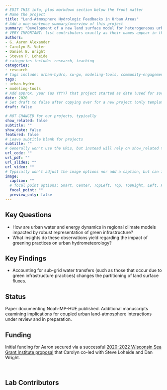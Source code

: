 ```yaml
---
# EDIT THIS info, plus markdown section below the front matter
# Name the project
title: "Land-Atmosphere Hydrologic Feedbacks in Urban Areas"
# Add a one-sentence summary/overview of this project
summary: "Development of a new land surface model for heterogeneous urban environments (Noah-MP-HUE) and exploration of how urban water and energy representation in regional climate models impacts our understanding of urban land-atmosphere interactions"
# VERY IMPORTANT: list contributors exactly as their names appear in the person's Author page (e.g., Carolyn B. Voter, Rachel Zobel)
authors:
- G. Aaron Alexander
- Carolyn B. Voter
- Daniel B. Wright
- Steven P. Loheide
# categories include: research, teaching
categories:
- research
# tags include: urban-hydro, sw-gw, modeling-tools, community-engagement
tags:
- urban-hydro
- modeling-tools
# Add approx. year (as YYYY) that project started as date (used for sorting)
date: 2020
# Set draft to false after copying over for a new project (only template/blank remains draft)
draft: false

# NOT CHANGED for our projects, typically
show_related: false
subtitle: ""
show_date: false
featured: false
# Leave subtitle blank for projects
subtitle: ""
# Generally won't use the URLs, but instead will rely on show_related true to display related publications and presentations. However, exceptions may occur (e.g., CSLS video).
url_code: ""
url_pdf: ""
url_slides: ""
url_video: ""
# Typically won't adjust the image options nor add a caption, but can if needed.
image:
  caption: ""
  # focal point options: Smart, Center, TopLeft, Top, TopRight, Left, Right, BottomLeft, Bottom, BottomRight
  focal_point: ""
  preview_only: false
---
```

## Key Questions
- How are urban water and energy dynamics in regional climate models impacted by robust representation of green infrastructure?
- What insights do these observations yield regarding the impact of greening practices on urban hydrometeorology?

## Key Findings
- Accounting for sub-grid water transfers (such as those that occur due to green infrastructure practices) changes the partitioning of land surface fluxes.

## Status
Paper documenting Noah-MP-HUE published. Additional manuscripts examining implications for coupled urban land-atmosphere interactions under review and in preparation.

## Funding
Initial funding for Aaron secured via a successful [2020-2022 Wisconsin Sea Grant Institute proposal](https://publications.aqua.wisc.edu/download/sg_directory_2020-pdf/?tmstv=1719861097) that Carolyn co-led with Steve Loheide and Dan Wright. 

<br>

## Lab Contributors

